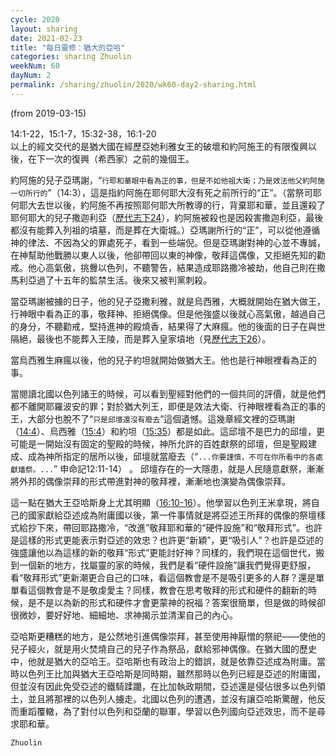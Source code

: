 ```yaml
---
cycle: 2020
layout: sharing
date: 2021-02-23
title: "每日靈修：猶大的亞哈"
categories: sharing Zhuolin
weekNum: 60
dayNum: 2
permalink: /sharing/zhuolin/2020/wk60-day2-sharing.html
---
```

(from 2019-03-15)

14:1-22，15:1-7，15:32-38，16:1-20  
以上的經文交代的是猶大國在經歷亞她利雅女王的破壞和約阿施王的有限復興以後，在下一次的復興（希西家）之前的幾個王。

約阿施的兒子亞瑪謝，“`行耶和華眼中看為正的事，但是不如他祖大衛；乃是效法他父約阿施一切所行的`”（14:3），這是指約阿施在耶何耶大沒有死之前所行的“正”。（當祭司耶何耶大去世以後，約阿施不再按照耶何耶大所教導的行，背棄耶和華，並且還殺了耶何耶大的兒子撒迦利亞（[歷代志下24](https://www.biblegateway.com/passage/?search=歷代志下+24&version=CUVMPT)），約阿施被殺也是因殺害撒迦利亞，最後都沒有能葬入列祖的墳墓，而是葬在大衛城。）亞瑪謝所行的“正”，可以從他遵循神的律法、不因為父的罪處死子，看到一些端倪。但是亞瑪謝對神的心並不專誠，在神幫助他戰勝以東人以後，他卻帶回以東的神像，敬拜這偶像，又拒絕先知的勸戒。他心高氣傲，挑釁以色列，不聽警告，結果造成耶路撒冷被劫，他自己則在撒馬利亞過了十五年的監禁生活。後來又被判黨刺殺。

當亞瑪謝被擄的日子，他的兒子亞撒利雅，就是烏西雅，大概就開始在猶大做王，行神眼中看為正的事，敬拜神、拒絕偶像。但是他強盛以後就心高氣傲，越過自己的身分，不聽勸戒，堅持進神的殿燒香，結果得了大麻瘋。他的後面的日子在與世隔絕，最後也不能葬入王陵，而是葬入皇家墳地（見[歷代志下26](https://www.biblegateway.com/passage/?search=歷代志下+26&version=CUVMPT)）。

當烏西雅生麻瘋以後，他的兒子約坦就開始做猶大王。他也是行神眼裡看為正的事。

當閱讀北國以色列諸王的時候，可以看到聖經對他們的一個共同的評價，就是他們都不離開耶羅波安的罪；對於猶大列王，即便是效法大衛、行神眼裡看為正的事的王，大部分也脫不了“`只是邱壇還沒有廢去`”這個遺憾。這幾章經文裡的亞瑪謝（[14:4](https://www.biblegateway.com/passage/?search=列王紀下+14.4&version=CUVMPT)）、烏西雅（[15:4](https://www.biblegateway.com/passage/?search=列王紀下+15.4&version=CUVMPT)）和約坦（[15:35](https://www.biblegateway.com/passage/?search=列王紀下+15.35&version=CUVMPT)）都是如此。這邱壇不是巴力的邱壇，更可能是一開始沒有固定的聖殿的時候，神所允許的百姓獻祭的邱壇，但是聖殿建成、成為神所指定的居所以後，邱壇就當廢去（“`...你要謹慎，不可在你所看中的各處獻燔祭。...`” 申命記12:11-14） 。 邱壇存在的一大隱患，就是人民隨意獻祭，漸漸將外邦的偶像崇拜的形式帶進對神的敬拜裡，漸漸地也演變為偶像崇拜。

這一點在猶大王亞哈斯身上尤其明顯（[16:10-16](https://www.biblegateway.com/passage/?search=列王紀下+16.10-16&version=CUVMPT)）。他學習以色列王米拿現，將自己的國家獻給亞述成為附庸國以後，第一件事情就是將亞述王所拜的偶像的祭壇樣式給抄下來，帶回耶路撒冷，“改進”敬拜耶和華的“硬件設施”和“敬拜形式”。也許是這樣的形式更能表示對亞述的效忠？也許更“新穎”，更“吸引人”？也許是亞述的強盛讓他以為這樣的新的敬拜“形式”更能討好神？同樣的，我們現在這個世代，搬到一個新的地方，找屬靈的家的時候，我們是看“硬件設施”讓我們覺得更舒服，看“敬拜形式”更新潮更合自己的口味，看這個教會是不是吸引更多的人群？還是單單看這個教會是不是敬虔愛主？同樣，教會在思考敬拜的形式和硬件的翻新的時候，是不是以為新的形式和硬件才會更蒙神的祝福？答案很簡單，但是做的時候卻很微妙，要好好地、細細地、求神揭示並清潔自己的內心。

亞哈斯更糟糕的地方，是公然地引進偶像崇拜，甚至使用神厭憎的祭祀——使他的兒子經火，就是用火焚燒自己的兒子作為祭品，獻給邪神偶像。在猶大國的歷史中，他就是猶大的亞哈王。亞哈斯也有政治上的錯誤，就是依靠亞述成為附庸。當時以色列王比加與猶大王亞哈斯是同時期，雖然那時以色列已經是亞述的附庸國，但並沒有因此免受亞述的鐵騎蹂躪，在比加執政期間，亞述還是侵佔很多以色列領土，並且將那裡的以色列人擄走。北國以色列的遭遇，並沒有讓亞哈斯驚醒，他反而重蹈覆轍，為了對付以色列和亞蘭的聯軍，學習以色列國向亞述效忠，而不是尋求耶和華。

`Zhuolin`
